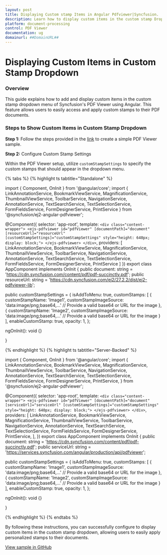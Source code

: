 ```yaml
---
layout: post
title: Displaying Custom stamp Items in Angular Pdfviewer|Syncfusion.
description: Learn how to display custom items in the custom stamp Dropdown in Syncfusion Angular Pdfviewer component of Syncfusion Essential JS 2 and more.
platform: document-processing
control: PDF Viewer
documentation: ug
domainurl: ##DomainURL##
---
```


# Displaying Custom Items in Custom Stamp Dropdown

### Overview

This guide explains how to add and display custom items in the custom stamp dropdown menu of Syncfusion's PDF Viewer using Angular. This feature allows users to easily access and apply custom stamps to their PDF documents.

### Steps to Show Custom Items in Custom Stamp Dropdown

**Step 1:** Follow the steps provided in the [link](https://help.syncfusion.com/document-processing/pdf/pdf-viewer/angular/getting-started) to create a simple PDF Viewer sample.


**Step 2:** Configure Custom Stamp Settings

Within the PDF Viewer setup, utilize `customStampSettings` to specify the custom stamps that should appear in the dropdown menu.


{% tabs %}
{% highlight ts tabtitle="Standalone" %}

import { Component, OnInit } from '@angular/core';
import {
  LinkAnnotationService,
  BookmarkViewService,
  MagnificationService,
  ThumbnailViewService,
  ToolbarService,
  NavigationService,
  AnnotationService,
  TextSearchService,
  TextSelectionService,
  FormFieldsService,
  FormDesignerService,
  PrintService
} from '@syncfusion/ej2-angular-pdfviewer';

@Component({
  selector: 'app-root',
  template: `
    <div class="content-wrapper">
      <ejs-pdfviewer
        id="pdfViewer"
        [documentPath]="document"
        [resourceUrl]="resourceUrl"
        [customStampSettings]="customStampSettings"
        style="height: 640px; display: block;">
      </ejs-pdfviewer>
    </div>
  `,
  providers: [
    LinkAnnotationService,
    BookmarkViewService,
    MagnificationService,
    ThumbnailViewService,
    ToolbarService,
    NavigationService,
    AnnotationService,
    TextSearchService,
    TextSelectionService,
    FormFieldsService,
    FormDesignerService,
    PrintService
  ]
})
export class AppComponent implements OnInit {
  public document: string = 'https://cdn.syncfusion.com/content/pdf/pdf-succinctly.pdf';
  public resourceUrl: string = 'https://cdn.syncfusion.com/ej2/27.2.2/dist/ej2-pdfviewer-lib';

  public customStampSettings = {
    isAddToMenu: true,
    customStamps: [
      {
        customStampName: 'Image1',
        customStampImageSource: 'data:image/png;base64,...' // Provide a valid base64 or URL for the image
         },
      {
        customStampName: 'Image2',
        customStampImageSource: 'data:image/png;base64,...' // Provide a valid base64 or URL for the image
        }
    ],
    enableCustomStamp: true,
    opacity: 1,
  };

  ngOnInit(): void {}

}

{% endhighlight %}
{% highlight ts tabtitle="Server-Backed" %}

import { Component, OnInit } from '@angular/core';
import {
  LinkAnnotationService,
  BookmarkViewService,
  MagnificationService,
  ThumbnailViewService,
  ToolbarService,
  NavigationService,
  AnnotationService,
  TextSearchService,
  TextSelectionService,
  FormFieldsService,
  FormDesignerService,
  PrintService,
} from '@syncfusion/ej2-angular-pdfviewer';

@Component({
  selector: 'app-root',
  template: `
    <div class="content-wrapper">
      <ejs-pdfviewer
        id="pdfViewer"
        [documentPath]="document"
        [serviceUrl]="serviceUrl"
        [customStampSettings]="customStampSettings"
        style="height: 640px; display: block;">
      </ejs-pdfviewer>
    </div>
  `,
  providers: [
    LinkAnnotationService,
    BookmarkViewService,
    MagnificationService,
    ThumbnailViewService,
    ToolbarService,
    NavigationService,
    AnnotationService,
    TextSearchService,
    TextSelectionService,
    FormFieldsService,
    FormDesignerService,
    PrintService,
  ],
})
export class AppComponent implements OnInit {
  public document: string = 'https://cdn.syncfusion.com/content/pdf/pdf-succinctly.pdf';
  public serviceUrl: string = 'https://services.syncfusion.com/angular/production/api/pdfviewer';

  public customStampSettings = {
    isAddToMenu: true,
    customStamps: [
      {
        customStampName: 'Image1',
        customStampImageSource: 'data:image/png;base64,...' // Provide a valid base64 or URL for the image
         },
      {
        customStampName: 'Image2',
        customStampImageSource: 'data:image/png;base64,...' // Provide a valid base64 or URL for the image
        }
    ],
    enableCustomStamp: true,
    opacity: 1,
  };

  ngOnInit(): void {}

}

{% endhighlight %}
{% endtabs %}

By following these instructions, you can successfully configure to display custom items in the custom stamp dropdown, allowing users to easily apply personalized stamps to their documents.

[View sample in GitHub](https://github.com/SyncfusionExamples/angular-pdf-viewer-examples/tree/master/How%20to)